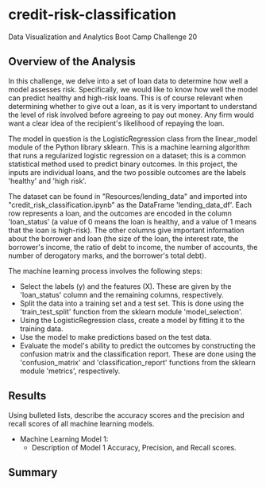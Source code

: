 # credit-risk-classification
Data Visualization and Analytics Boot Camp Challenge 20

## Overview of the Analysis

In this challenge, we delve into a set of loan data to determine how well a model assesses risk. Specifically, we would like to know how well the model can predict healthy and high-risk loans. This is of course relevant when determining whether to give out a loan, as it is very important to understand the level of risk involved before agreeing to pay out money. Any firm would want a clear idea of the recipient's likelihood of repaying the loan.

The model in question is the LogisticRegression class from the linear_model module of the Python library sklearn. This is a machine learning algorithm that runs a regularized logistic regression on a dataset; this is a common statistical method used to predict binary outcomes. In this project, the inputs are individual loans, and the two possible outcomes are the labels 'healthy' and 'high risk'.

The dataset can be found in "Resources/lending_data" and imported into "credit_risk_classification.ipynb" as the DataFrame 'lending_data_df'. Each row represents a loan, and the outcomes are encoded in the column 'loan_status' (a value of 0 means the loan is healthy, and a value of 1 means that the loan is high-risk). The other columns give important information about the borrower and loan (the size of the loan,	the interest rate, the borrower's income, the ratio of debt to income, the number of accounts, the number of derogatory marks, and the borrower's total debt).

The machine learning process involves the following steps:
* Select the labels (y) and the features (X). These are given by the 'loan_status' column and the remaining columns, respectively.
* Split the data into a training set and a test set. This is done using the 'train_test_split' function from the sklearn module 'model_selection'.
* Using the LogisticRegression class, create a model by fitting it to the training data.
* Use the model to make predictions based on the test data.
* Evaluate the model's ability to predict the outcomes by constructing the confusion matrix and the classification report. These are done using the 'confusion_matrix' and 'classification_report' functions from the sklearn module 'metrics', respectively.

## Results

Using bulleted lists, describe the accuracy scores and the precision and recall scores of all machine learning models.

* Machine Learning Model 1:
    * Description of Model 1 Accuracy, Precision, and Recall scores.

## Summary

